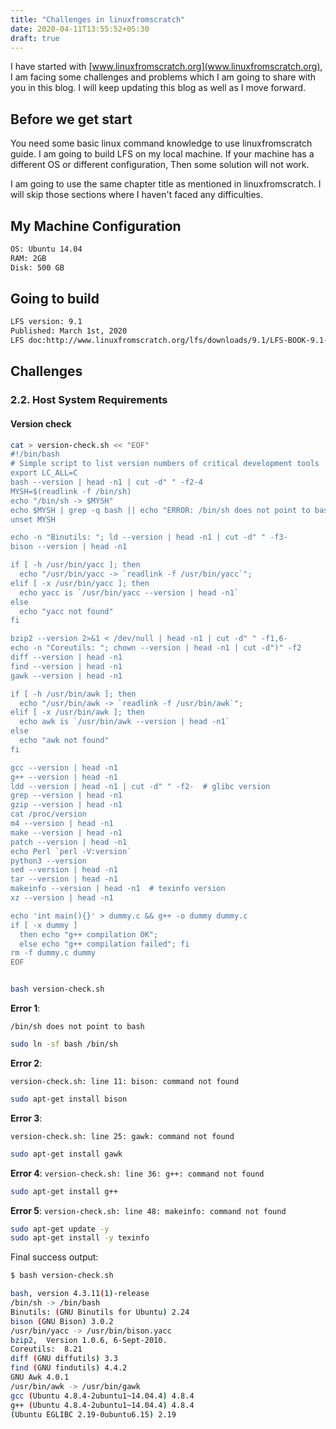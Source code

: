 ```yaml
---
title: "Challenges in linuxfromscratch"
date: 2020-04-11T13:55:52+05:30
draft: true
---
```


I have started with [www.linuxfromscratch.org](www.linuxfromscratch.org), I am facing some challenges and problems which I am going to share with you in this blog. I will keep updating this blog as well as I move forward. 

## Before we get start

You need some basic linux command knowledge to use linuxfromscratch guide. I am going to build LFS on my local machine. If your machine has a different OS or different configuration, Then some solution will not work. 

I am going to use the same chapter title as mentioned in linuxfromscratch. I will skip those sections where I haven't faced any difficulties. 

## My Machine Configuration

```sh
OS: Ubuntu 14.04
RAM: 2GB
Disk: 500 GB
```

## Going to build

```sh
LFS version: 9.1
Published: March 1st, 2020
LFS doc:http://www.linuxfromscratch.org/lfs/downloads/9.1/LFS-BOOK-9.1-NOCHUNKS.html
```

## Challenges

### 2.2. Host System Requirements

#### Version check

```sh
cat > version-check.sh << "EOF"
#!/bin/bash
# Simple script to list version numbers of critical development tools
export LC_ALL=C
bash --version | head -n1 | cut -d" " -f2-4
MYSH=$(readlink -f /bin/sh)
echo "/bin/sh -> $MYSH"
echo $MYSH | grep -q bash || echo "ERROR: /bin/sh does not point to bash"
unset MYSH

echo -n "Binutils: "; ld --version | head -n1 | cut -d" " -f3-
bison --version | head -n1

if [ -h /usr/bin/yacc ]; then
  echo "/usr/bin/yacc -> `readlink -f /usr/bin/yacc`";
elif [ -x /usr/bin/yacc ]; then
  echo yacc is `/usr/bin/yacc --version | head -n1`
else
  echo "yacc not found" 
fi

bzip2 --version 2>&1 < /dev/null | head -n1 | cut -d" " -f1,6-
echo -n "Coreutils: "; chown --version | head -n1 | cut -d")" -f2
diff --version | head -n1
find --version | head -n1
gawk --version | head -n1

if [ -h /usr/bin/awk ]; then
  echo "/usr/bin/awk -> `readlink -f /usr/bin/awk`";
elif [ -x /usr/bin/awk ]; then
  echo awk is `/usr/bin/awk --version | head -n1`
else 
  echo "awk not found" 
fi

gcc --version | head -n1
g++ --version | head -n1
ldd --version | head -n1 | cut -d" " -f2-  # glibc version
grep --version | head -n1
gzip --version | head -n1
cat /proc/version
m4 --version | head -n1
make --version | head -n1
patch --version | head -n1
echo Perl `perl -V:version`
python3 --version
sed --version | head -n1
tar --version | head -n1
makeinfo --version | head -n1  # texinfo version
xz --version | head -n1

echo 'int main(){}' > dummy.c && g++ -o dummy dummy.c
if [ -x dummy ]
  then echo "g++ compilation OK";
  else echo "g++ compilation failed"; fi
rm -f dummy.c dummy
EOF


bash version-check.sh
```

**Error 1**: 

`/bin/sh does not point to bash`

```sh
sudo ln -sf bash /bin/sh
```

**Error 2**:

`version-check.sh: line 11: bison: command not found`

```sh
sudo apt-get install bison
```

**Error 3**:

`version-check.sh: line 25: gawk: command not found`
```sh
sudo apt-get install gawk
```

**Error 4**:
`version-check.sh: line 36: g++: command not found`

```sh
sudo apt-get install g++
```

**Error 5**:
`version-check.sh: line 48: makeinfo: command not found`
```sh
sudo apt-get update -y
sudo apt-get install -y texinfo
```

Final success output:


```sh
$ bash version-check.sh

bash, version 4.3.11(1)-release
/bin/sh -> /bin/bash
Binutils: (GNU Binutils for Ubuntu) 2.24
bison (GNU Bison) 3.0.2
/usr/bin/yacc -> /usr/bin/bison.yacc
bzip2,  Version 1.0.6, 6-Sept-2010.
Coreutils:  8.21
diff (GNU diffutils) 3.3
find (GNU findutils) 4.4.2
GNU Awk 4.0.1
/usr/bin/awk -> /usr/bin/gawk
gcc (Ubuntu 4.8.4-2ubuntu1~14.04.4) 4.8.4
g++ (Ubuntu 4.8.4-2ubuntu1~14.04.4) 4.8.4
(Ubuntu EGLIBC 2.19-0ubuntu6.15) 2.19
```
